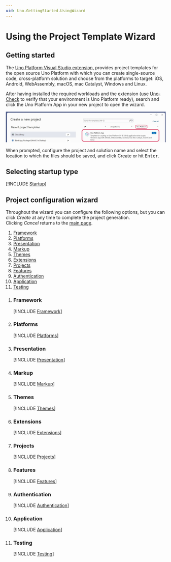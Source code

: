 ```yaml
---
uid: Uno.GettingStarted.UsingWizard
---
```


# Using the Project Template Wizard

## Getting started

The [Uno Platform Visual Studio extension](https://marketplace.visualstudio.com/items?itemName=unoplatform.uno-platform-addin-2022), provides project templates for the open source Uno Platform with which you can create single-source code, cross-platform solution and choose from the platforms to target: iOS, Android, WebAssembly, macOS, mac Catalyst, Windows and Linux.

After having installed the required workloads and the extension (use [Uno-Check](xref:UnoCheck.UsingUnoCheck) to verify that your environment is Uno Platform ready), search and click the Uno Platform App in your new project to open the wizard.

![](assets/create-new-project.jpg)

When prompted, configure the project and solution name and select the location to which the files should be saved, and click Create or hit <kbd>Enter</kbd>.

## Selecting startup type

[!INCLUDE [Startup](startup.md)]

## Project configuration wizard

Throughout the wizard you can configure the following options, but you can click *Create* at any time to complete the project generation.  
Clicking *Cancel* returns to the [main page](#selecting-startup-type).

1. [Framework](#framework)
1. [Platforms](#platforms)
1. [Presentation](#presentation)
1. [Markup](#markup)
1. [Themes](#themes)
1. [Extensions](#extensions)
1. [Projects](#projects)
1. [Features](#features)
1. [Authentication](#authentication)
1. [Application](#application)
1. [Testing](#testing)

<!-- do not delete this line - it ends previous list -->

1. ### Framework

    [!INCLUDE [Framework](frameword.md)]

1. ### Platforms

    [!INCLUDE [Platforms](platforms.md)]

1. ### Presentation

    [!INCLUDE [Presentation](presentation.md)]    

1. ### Markup

    [!INCLUDE [Markup](markup.md)]

1. ### Themes

    [!INCLUDE [Themes](themes.md)]

1. ### Extensions

    [!INCLUDE [Extensions](extensions.md)]

1. ### Projects

    [!INCLUDE [Projects](projects.md)]

1. ### Features

    [!INCLUDE [Features](features.md)]

1. ### Authentication

    [!INCLUDE [Authentication](authentication.md)]

1. ### Application

    [!INCLUDE [Application](application.md)]

1. ### Testing

    [!INCLUDE [Testing](testing.md)]
